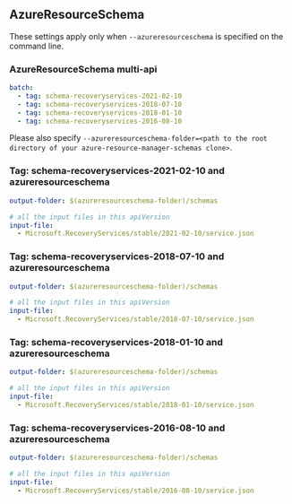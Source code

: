 ## AzureResourceSchema

These settings apply only when `--azureresourceschema` is specified on the command line.

### AzureResourceSchema multi-api

``` yaml $(azureresourceschema) && $(multiapi)
batch:
  - tag: schema-recoveryservices-2021-02-10
  - tag: schema-recoveryservices-2018-07-10
  - tag: schema-recoveryservices-2018-01-10
  - tag: schema-recoveryservices-2016-08-10

```

Please also specify `--azureresourceschema-folder=<path to the root directory of your azure-resource-manager-schemas clone>`.

### Tag: schema-recoveryservices-2021-02-10 and azureresourceschema

``` yaml $(tag) == 'schema-recoveryservices-2021-02-10' && $(azureresourceschema)
output-folder: $(azureresourceschema-folder)/schemas

# all the input files in this apiVersion
input-file:
  - Microsoft.RecoveryServices/stable/2021-02-10/service.json

```

### Tag: schema-recoveryservices-2018-07-10 and azureresourceschema

``` yaml $(tag) == 'schema-recoveryservices-2018-07-10' && $(azureresourceschema)
output-folder: $(azureresourceschema-folder)/schemas

# all the input files in this apiVersion
input-file:
  - Microsoft.RecoveryServices/stable/2018-07-10/service.json

```

### Tag: schema-recoveryservices-2018-01-10 and azureresourceschema

``` yaml $(tag) == 'schema-recoveryservices-2018-01-10' && $(azureresourceschema)
output-folder: $(azureresourceschema-folder)/schemas

# all the input files in this apiVersion
input-file:
  - Microsoft.RecoveryServices/stable/2018-01-10/service.json

```

### Tag: schema-recoveryservices-2016-08-10 and azureresourceschema

``` yaml $(tag) == 'schema-recoveryservices-2016-08-10' && $(azureresourceschema)
output-folder: $(azureresourceschema-folder)/schemas

# all the input files in this apiVersion
input-file:
  - Microsoft.RecoveryServices/stable/2016-08-10/service.json

```
